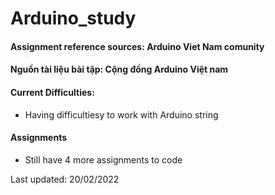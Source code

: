 # Arduino_study


#### Assignment reference sources: Arduino Viet Nam comunity
#### Nguồn tài liệu bài tập: Cộng đồng Arduino Việt nam

#### Current Difficulties:
- Having difficultiesy to work with Arduino string
#### Assignments
- Still have 4 more assignments to code 

Last updated: 20/02/2022


